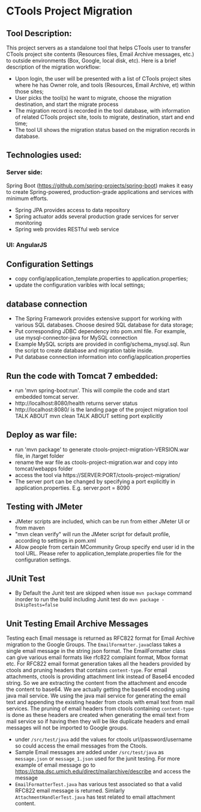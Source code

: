 # CTools Project Migration

## Tool Description:

This project servers as a standalone tool that helps CTools user to transfer CTools project site contents (Resources files, Email Archive messages, etc.) to outside environments 
(Box, Google, local disk, etc). Here is a brief description of the migration workflow:

* Upon login, the user will be presented with a list of CTools project sites where he has Owner role, and tools (Resources, Email Archive, et) within those sites;
* User picks the tool(s) he want to migrate, choose the migration destination,  and start the migrate process
* The migration record is recorded in the tool database, with information of related CTools project site, tools to migrate, destination, start and end time;
* The tool UI shows the migration status based on the migration records in database.

## Technologies used:

### Server side: 

Spring Boot (https://github.com/spring-projects/spring-boot) makes it easy to create Spring-powered, production-grade applications and services with minimum efforts.

* Spring JPA provides access to data repository
* Spring actuator adds several production grade services for server monitoring
* Spring web provides RESTful web service

### UI: AngularJS

## Configuration Settings

* copy config/application_template.properties to application.properties;
* update the configuration varibles with local settings;

## database connection

* The Spring Framework provides extensive support for working with various SQL databases. Choose desired SQL database for data storage;
* Put corresponding JDBC dependency into pom.xml file. For example, use mysql-connector-java for MySQL connection
* Example MySQL scripts are provided in config/schema_mysql.sql. Run the script to create database and migration table inside.
* Put database connection information into config/application.properties

## Run the code with Tomcat 7 embedded:
* run 'mvn spring-boot:run'. This will compile the code and start embedded tomcat server.
* http://localhost:8080/health returns server status
* http://localhost:8080/ is the landing page of the project migration tool
TALK ABOUT mvn clean
TALK ABOUT setting port explicitly


## Deploy as war file:
* run 'mvn package' to generate ctools-project-migration-VERSION.war file, in /target folder
* rename the war file as ctools-project-migration.war and copy into tomcat/webapps folder
* access the tool via https://SERVER:PORT/ctools-project-migration/
* The server port can be changed by specifying a port explicitly in
  application.properties.  E.g. server.port = 8090

## Testing with JMeter
* JMeter scripts are included, which can be run from either JMeter UI or from maven
* "mvn clean verify" will run the JMeter script for default profile, according to settings in pom.xml
* Allow people from certain MCommunity Group specify end user id in the tool URL. Please refer to application_template.properties file for the configuration settings.

## JUnit Test
* By Default the Junit test are skipped when issue `mvn package` command inorder to run the build including Junit test do `mvn package -DskipTests=false`

## Unit Testing Email Archive Messages
 Testing each Email message is returned as RFC822 format for Email Archive migration to the Google Groups.
     The `EmailFormatter.java`class takes a single email message in the string json format. 
     The EmailFormatter class can give various email formats like rfc822 complaint format, Mbox format etc. For RFC822 email
     format generation takes all the headers provided by ctools and pruning headers that contains `content-type`. For email attachments,
     ctools is providing attachment link instead of Base64 encoded string. So we are extracting the content from the attachment
     and encode the content to base64. We are actually getting the base64 encoding using java mail service. We using the java
     mail service for generating the email text and appending the existing header from ctools with email text from 
     mail services. The pruning of email headers from ctools containing `content-type` is done as these headers are created 
     when generating the email text from  mail service so if having then they will be like duplicate headers and email messages
     will not be imported to Google groups.
 
* under `/src/test/java` add the values for ctools url/password/username so could access the email messages from the Ctools.
* Sample Email messages are added under `/src/test/java` as `message.json` or `message_1.json` used for the junit testing.
  For more example of email message go to https://ctqa.dsc.umich.edu/direct/mailarchive/describe and access the message
* `EmailFormatterTest.java` has various test associated so that a valid RFC822 email message is returned. Simlarly
   `AttachmentHandlerTest.java` has test related to email attachment content.


